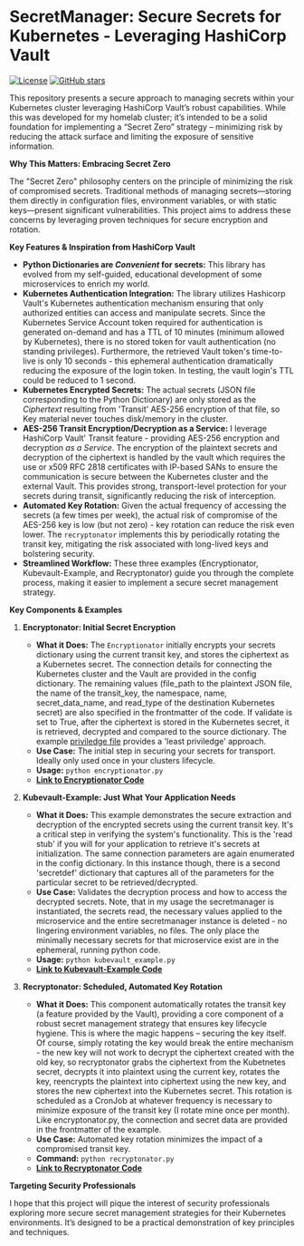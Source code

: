 # SecretManager: Secure Secrets for Kubernetes - Leveraging HashiCorp Vault

[![License](https://img.shields.io/github/license/dekeyrej/secretmanger)](https://github.com/dekeyrej/secretmanger/blob/main/LICENSE)
[![GitHub stars](https://img.shields.io/github/stars/dekeyrej/secretmanger)](https://github.com/dekeyrej/secretmanger)

This repository presents a secure approach to managing secrets within your Kubernetes cluster leveraging HashiCorp Vault’s robust capabilities. While this was developed for my homelab cluster; it’s intended to be a solid foundation for implementing a “Secret Zero” strategy – minimizing risk by reducing the attack surface and limiting the exposure of sensitive information.

**Why This Matters: Embracing Secret Zero**

The "Secret Zero" philosophy centers on the principle of minimizing the risk of compromised secrets.  Traditional methods of managing secrets—storing them directly in configuration files, environment variables, or with static keys—present significant vulnerabilities. This project aims to address these concerns by leveraging proven techniques for secure encryption and rotation.

**Key Features & Inspiration from HashiCorp Vault**

*   **Python Dictionaries are _Convenient_ for secrets:** This library has evolved from my self-guided, educational development of some microservices to enrich my world.  
*   **Kubernetes Authentication Integration:**  The library utilizes Hashicorp Vault's Kubernetes authentication mechanism ensuring that only authorized entities can access and manipulate secrets. Since the Kubernetes Service Account token required for authentication is generated on-demand and has a TTL of 10 minutes (minimum allowed by Kubernetes), there is no stored token for vault authentication (no standing privileges). Furthermore, the retrieved Vault token's time-to-live is only 10 seconds - this ephemeral authentication dramatically reducing the exposure of the login token.  In testing, the vault login's TTL could be reduced to 1 second.
*   **Kubernetes Encrypted Secrets:**  The actual secrets (JSON file corresponding to the Python Dictionary) are only stored as the _Ciphertext_ resulting from 'Transit' AES-256 encryption of that file, so Key material never touches disk/memory in the cluster.
*   **AES-256 Transit Encryption/Decryption as a Service:**  I leverage HashiCorp Vault' Transit feature - providing AES-256 encryption and decryption _as a Service_. The encryption of the plaintext secrets and decryption of the ciphertext is handled by the vault which requires the use or x509 RFC 2818 certificates with IP-based SANs to ensure the communication is secure between the Kubernetes cluster and the external Vault. This provides strong, transport-level protection for your secrets during transit, significantly reducing the risk of interception.
*   **Automated Key Rotation:**  Given the actual frequency of accessing the secrets (a few times per week), the actual risk of compromise of the AES-256 key is low (but not zero) - key rotation can reduce the risk even lower.  The `recryptonator` implements this by periodically rotating the transit key, mitigating the risk associated with long-lived keys and bolstering security.
*   **Streamlined Workflow:** These three examples (Encryptionator, Kubevault-Example, and Recryptonator) guide you through the complete process, making it easier to implement a secure secret management strategy.

**Key Components & Examples**

1.  **Encryptonator: Initial Secret Encryption**

    *   **What it Does:** The `Encryptionator` initially encrypts your secrets dictionary using the current transit key, and stores the ciphertext as a Kubernetes secret. The connection details for connecting the Kubernetes cluster and the Vault are provided in the config dictionary.  The remaining values (file_path to the plaintext JSON file, the name of the transit_key, the namespace, name, secret_data_name, and read_type of the destination Kubernetes secret) are also specified in the frontmatter of the code.  If validate is set to True, after the ciphertext is stored in the Kubernetes secret, it is retrieved, decrypted and compared to the source dictionary.  The example [priviledge file](https://github.com/dekeyrej/secretmanager/tree/main/examples/encryptonator/my-app-policy.hcl) provides a 'least priviledge' approach.
    *   **Use Case:** The initial step in securing your secrets for transport. Ideally only used once in your clusters lifecycle.
    *   **Usage:** `python encryptionator.py`
    *   **[Link to Encryptionator Code](https://github.com/dekeyrej/secretmanager/tree/main/examples/encryptonator)**

2.  **Kubevault-Example: Just What Your Application Needs**
    *   **What it Does:**  This example demonstrates the secure extraction and decryption of the encrypted secrets using the current transit key.  It's a critical step in verifying the system's functionality. This is the 'read stub' if you will for your application to retrieve it's secrets at initialization.  The same connection parameters are again enumerated in the config dictionary. In this instance though, there is a second 'secretdef' dictionary that captures all of the parameters for the particular secret to be retrieved/decrypted.
    *   **Use Case:** Validates the decryption process and how to access the decrypted secrets. Note, that in my usage the secretmanager is instantiated, the secrets read, the necessary values applied to the microservice and the entire secretmanager instance is deleted - no lingering environment variables, no files.  The only place the minimally necessary secrets for that microservice exist are in the ephemeral, running python code.
    *   **Usage:** `python kubevault_example.py`
    *   **[Link to Kubevault-Example Code](https://github.com/dekeyrej/secretmanager/tree/main/examples/kubevault-example.py)**

3.  **Recryptonator: Scheduled, Automated Key Rotation**
    *   **What it Does:** This component automatically rotates the transit key (a feature provided by the Vault), providing a core component of a robust secret management strategy that ensures key lifecycle hygiene.  This is where the magic happens – securing the key itself. Of course, simply rotating the key would break the entire mechanism - the new key will not work to decrypt the ciphertext created with the old key, so recryptonator grabs the ciphertext from the Kubetnetes secret, decrypts it into plaintext using the current key, rotates the key, reencrypts the plaintext into ciphertext using the new key, and stores the new ciphertext into the Kubernetes secret.  This rotation is scheduled as a CronJob at whatever frequency is necessary to minimize exposure of the transit key (I rotate mine once per month).  Like encryptonator.py, the connection and secret data are provided in the frontmatter of the example.
    *   **Use Case:**  Automated key rotation minimizes the impact of a compromised transit key.
    *   **Command:** `python recryptonator.py`
    *   **[Link to Recryptonator Code](https://github.com/dekeyrej/secretmanager/tree/main/examples/recryptonator)**

**Targeting Security Professionals**

I hope that this project will pique the interest of security professionals exploring more secure secret management strategies for their Kubernetes environments.  It’s designed to be a practical demonstration of key principles and techniques.
